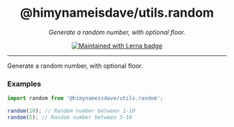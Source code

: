 <div align="center" margin="0 auto 20px">
  <h1>@himynameisdave/utils.random</h1>
  <p style="font-style: italic;">
    Generate a random number, with optional floor.
  </p>
  <div>
    <a href="https://lerna.js.org/">
      <img src="https://img.shields.io/badge/maintained%20with-lerna-cc00ff.svg" alt="Maintained with Lerna badge" />
    </a>
  </div>
</div>

---

Generate a random number, with optional floor.

### Examples

```typescript
import random from '@himynameisdave/utils.random';

random(10); // Random number between 1-10
random(5); // Random number between 5-10
```
